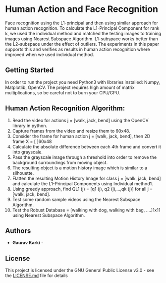 # Human Action and Face Recognition

Face recognition using the L1-principal and then using similar approach for human action recognition. To calculate the L1-Principal Component for rank k, we used the individual method and matched the testing images to training images using Nearest Subspace Algorithm. L1-subspace works better than the L2-subspace under the effect of outliers. The experiments in this paper supports this and verifies as results in human action recognition where improved when we used individual method.

## Getting Started

In order to run the project you need Python3 with libraries installed: Numpy, Matplotlib, OpenCV.
The project requires high amount of matrix multiplications, so be careful not to burn your CPU/GPU.

## Human Action Recognition Algorithm:

1. Read the video for actions j = [walk, jack, bend] using
the OpenCV library in python.
2. Capture frames from the video and resize them to
60x48.
3. Consider the frame for human action j = [walk, jack,
bend], then 2D frame X = [ ]60x48
4. Calculate the absolute difference between each 4th
frame and convert it into grayscale.
5. Pass the grayscale image through a threshold into
order to remove the background surroundings from
moving object.
6. The resulting object is a motion history image which
is similar to a silhouette.
7. Flatten the resulting Motion History Image for class j
= [walk, jack, bend] and calculate the L1-Principal
Components using Individual method1.
8. Using greedy approach, find QL1
(j) = [q1
(j), q2
(j),…,qk
(j)]
for all j = [walk, jack, bend].
9. Test some random sample videos using the Nearest
Subspace Algorithm.
10. Test the Robust Database = [walking with dog,
walking with bag, ….]1x11 using Nearest Subspace
Algorithm.

## Authors

* **Gaurav Karki** - 

## License

This project is licensed under the GNU General Public License v3.0 - see the [LICENSE.md](https://github.com/gauravkarki93/Artificial-Intelligence/blob/master/LICENSE) file for details
